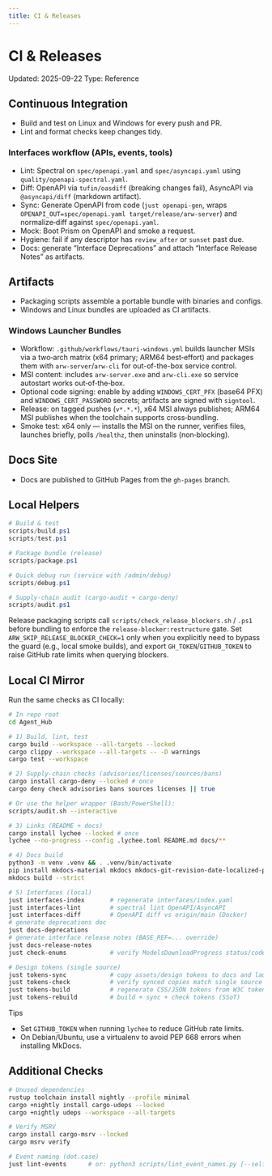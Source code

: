 ```yaml
---
title: CI & Releases
---
```


# CI & Releases

Updated: 2025-09-22
Type: Reference

## Continuous Integration
- Build and test on Linux and Windows for every push and PR.
- Lint and format checks keep changes tidy.

### Interfaces workflow (APIs, events, tools)
- Lint: Spectral on `spec/openapi.yaml` and `spec/asyncapi.yaml` using `quality/openapi-spectral.yaml`.
- Diff: OpenAPI via `tufin/oasdiff` (breaking changes fail), AsyncAPI via `@asyncapi/diff` (markdown artifact).
- Sync: Generate OpenAPI from code (`just openapi-gen`, wraps `OPENAPI_OUT=spec/openapi.yaml target/release/arw-server`) and normalize‑diff against `spec/openapi.yaml`.
- Mock: Boot Prism on OpenAPI and smoke a request.
- Hygiene: fail if any descriptor has `review_after` or `sunset` past due.
- Docs: generate “Interface Deprecations” and attach “Interface Release Notes” as artifacts.

## Artifacts
- Packaging scripts assemble a portable bundle with binaries and configs.
- Windows and Linux bundles are uploaded as CI artifacts.

### Windows Launcher Bundles
- Workflow: `.github/workflows/tauri-windows.yml` builds launcher MSIs via a two‑arch matrix (x64 primary; ARM64 best‑effort) and packages them with `arw-server`/`arw-cli` for out-of-the-box service control.
- MSI content: includes `arw-server.exe` and `arw-cli.exe` so service autostart works out‑of‑the‑box.
- Optional code signing: enable by adding `WINDOWS_CERT_PFX` (base64 PFX) and `WINDOWS_CERT_PASSWORD` secrets; artifacts are signed with `signtool`.
- Release: on tagged pushes (`v*.*.*`), x64 MSI always publishes; ARM64 MSI publishes when the toolchain supports cross‑bundling.
- Smoke test: x64 only — installs the MSI on the runner, verifies files, launches briefly, polls `/healthz`, then uninstalls (non‑blocking).

## Docs Site
- Docs are published to GitHub Pages from the `gh-pages` branch.

## Local Helpers
```powershell
# Build & test
scripts/build.ps1
scripts/test.ps1

# Package bundle (release)
scripts/package.ps1

# Quick debug run (service with /admin/debug)
scripts/debug.ps1

# Supply-chain audit (cargo-audit + cargo-deny)
scripts/audit.ps1
```

Release packaging scripts call `scripts/check_release_blockers.sh` / `.ps1` before bundling to enforce the `release-blocker:restructure` gate. Set `ARW_SKIP_RELEASE_BLOCKER_CHECK=1` only when you explicitly need to bypass the guard (e.g., local smoke builds), and export `GH_TOKEN`/`GITHUB_TOKEN` to raise GitHub rate limits when querying blockers.

## Local CI Mirror
Run the same checks as CI locally:

```bash
# In repo root
cd Agent_Hub

# 1) Build, lint, test
cargo build --workspace --all-targets --locked
cargo clippy --workspace --all-targets -- -D warnings
cargo test --workspace

# 2) Supply-chain checks (advisories/licenses/sources/bans)
cargo install cargo-deny --locked # once
cargo deny check advisories bans sources licenses || true

# Or use the helper wrapper (Bash/PowerShell):
scripts/audit.sh --interactive

# 3) Links (README + docs)
cargo install lychee --locked # once
lychee --no-progress --config .lychee.toml README.md docs/**

# 4) Docs build
python3 -m venv .venv && . .venv/bin/activate
pip install mkdocs-material mkdocs mkdocs-git-revision-date-localized-plugin
mkdocs build --strict

# 5) Interfaces (local)
just interfaces-index       # regenerate interfaces/index.yaml
just interfaces-lint        # spectral lint OpenAPI/AsyncAPI
just interfaces-diff        # OpenAPI diff vs origin/main (Docker)
# generate deprecations doc
just docs-deprecations
# generate interface release notes (BASE_REF=... override)
just docs-release-notes
just check-enums            # verify ModelsDownloadProgress status/code enums match code

# Design tokens (single source)
just tokens-sync            # copy assets/design tokens to docs and launcher UI
just tokens-check           # verify synced copies match single source
just tokens-build           # regenerate CSS/JSON tokens from W3C tokens
just tokens-rebuild         # build + sync + check tokens (SSoT)
```

Tips
- Set `GITHUB_TOKEN` when running `lychee` to reduce GitHub rate limits.
- On Debian/Ubuntu, use a virtualenv to avoid PEP 668 errors when installing MkDocs.

## Additional Checks
```bash
# Unused dependencies
rustup toolchain install nightly --profile minimal
cargo +nightly install cargo-udeps --locked
cargo +nightly udeps --workspace --all-targets

# Verify MSRV
cargo install cargo-msrv --locked
cargo msrv verify

# Event naming (dot.case)
just lint-events      # or: python3 scripts/lint_event_names.py [--self-test]
```
